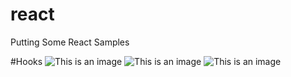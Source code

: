 # react
Putting Some React Samples

#Hooks
![This is an image](../src/images/ReactHooks.png)
![This is an image](../src/images/ReactHooksWhereToUse.png)
![This is an image](../src/images/useEffect.png)
